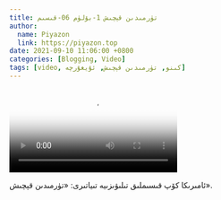 ```yaml
---
title: تۈرمىدىن قېچىش 1-بۆلۈم 06-قىسىم
author:
  name: Piyazon
  link: https://piyazon.top
date: 2021-09-10 11:06:00 +0800
categories: [Blogging, Video]
tags: [video, كىنو, تۈرمىدىن قېچىش, ئۇيغۇرچە]
---
```


<style>
@import url(/assets/css/uyghur.css);
</style>

<video id="player" class="weixin_video" playsinline controls poster="https://gitlab.com/Alimjoo/cdn_img/-/raw/main/movie/pb/pb1.jpg"
  wxv="wxv_2042471335645282305" src="">

  <track kind="captions" label="English&Chinese" src="https://piyazon.top/storage/assets/subtitles/pb/s01e06.vtt" srclang="en&zh-CN"   />
</video>

ئامىرىكا كۆپ قىسىملىق تىلىۋىزىيە تىياتىرى: «تۈرمىدىن قېچىش».
